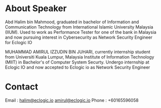 # About Speaker

Abd Halim bin Mahmood, graduated in bachelor of Information and Communication Technology from International Islamic University Malaysia (IIUM). 
Used to work as Performance Tester for one of the bank in Malaysia and 
now pursuing interest in Cybersecurity as Network Security Engineer for Eclogic IO

MUHAMMAD AMIRUL IZZUDIN BIN JUHARI, currently internship student from Universiti Kuala Lumpur, Malaysia Institute of Information Technology (MIIT) 
in Bachelor's of Computer System Securty. Undergo internship at Eclogic IO and now accepted to Eclogic io as Network Security Engineer

# Contact
Email : halim@eclogic.io amirul@eclogic.io
Phone : +60165596058 
